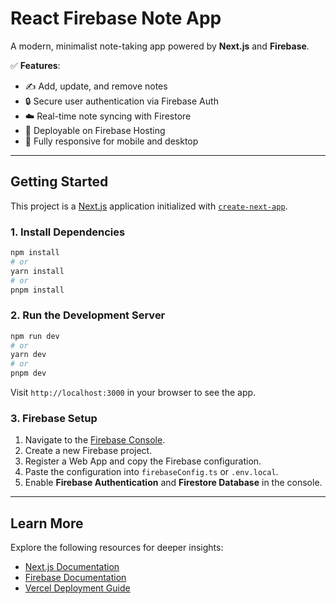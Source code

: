 # React Firebase Note App

A modern, minimalist note-taking app powered by **Next.js** and **Firebase**.

✅ **Features**:
- ✍️ Add, update, and remove notes
- 🔒 Secure user authentication via Firebase Auth
- ☁️ Real-time note syncing with Firestore
- 🚀 Deployable on Firebase Hosting
- 📱 Fully responsive for mobile and desktop

---

## Getting Started

This project is a [Next.js](https://nextjs.org) application initialized with [`create-next-app`](https://nextjs.org/docs/app/api-reference/cli/create-next-app).

### 1. Install Dependencies

```bash
npm install
# or
yarn install
# or
pnpm install
```

### 2. Run the Development Server

```bash
npm run dev
# or
yarn dev
# or
pnpm dev
```

Visit `http://localhost:3000` in your browser to see the app.

### 3. Firebase Setup

1. Navigate to the [Firebase Console](https://console.firebase.google.com/).
2. Create a new Firebase project.
3. Register a Web App and copy the Firebase configuration.
4. Paste the configuration into `firebaseConfig.ts` or `.env.local`.
5. Enable **Firebase Authentication** and **Firestore Database** in the console.

---

## Learn More

Explore the following resources for deeper insights:

- [Next.js Documentation](https://nextjs.org/docs)
- [Firebase Documentation](https://firebase.google.com/docs)
- [Vercel Deployment Guide](https://vercel.com/docs)
